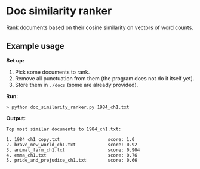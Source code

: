 # Doc similarity ranker

Rank documents based on their cosine similarity on vectors of word counts.

## Example usage

**Set up:**
1. Pick some documents to rank.
2. Remove all punctuation from them (the program does not do it itself yet).
3. Store them in `./docs` (some are already provided).

**Run:**
```
> python doc_similarity_ranker.py 1984_ch1.txt
```

**Output:**
```
Top most similar documents to 1984_ch1.txt:

1. 1984_ch1 copy.txt                  score: 1.0
2. brave_new_world_ch1.txt            score: 0.92
3. animal_farm_ch1.txt                score: 0.904
4. emma_ch1.txt                       score: 0.76
5. pride_and_prejudice_ch1.txt        score: 0.66
```
